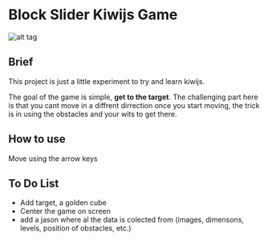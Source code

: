 # Block Slider Kiwijs Game

![alt tag](http://i.imgur.com/LAhzxh7.png)


## Brief

This project is just a little experiment to try and learn kiwijs.

The goal of the game is simple, **get to the target**. The challenging part here is that you cant move in a diffrent dirrection once you start moving, the trick is in using the obstacles and your wits to get there.


## How to use

Move using the arrow keys


## To Do List

* Add target, a golden cube
* Center the game on screen
* add a jason where al the data is colected from (images, dimensons, levels, position of obstacles, etc.)
